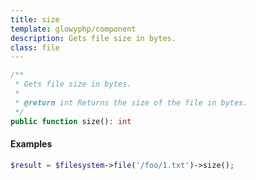 ```yaml
---
title: size
template: glowyphp/component
description: Gets file size in bytes.
class: file
---
```


```php
/**
 * Gets file size in bytes.
 *
 * @return int Returns the size of the file in bytes.
 */
public function size(): int
```

#### Examples

```php
$result = $filesystem->file('/foo/1.txt')->size();
```
